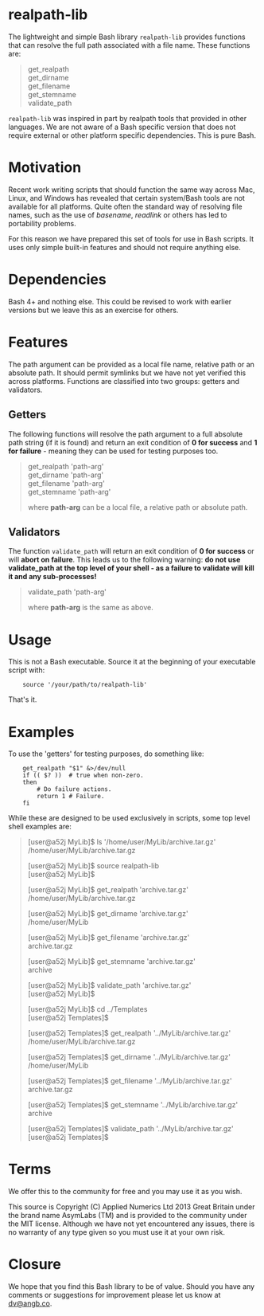 realpath-lib
============

The lightweight and simple Bash library `realpath-lib` provides functions that
can resolve the full path associated with a file name.   These functions are:  

>get_realpath  
>get_dirname  
>get_filename  
>get_stemname  
>validate_path  

`realpath-lib` was inspired in part by realpath tools that provided in other
languages.  We are not aware of a Bash specific version that does not require
external or other platform specific dependencies.  This is pure Bash.  

Motivation
==========

Recent work writing scripts that should function the same way across Mac,
Linux, and Windows has revealed that certain system/Bash tools are not
available for all platforms.  Quite often the standard way of resolving file
names, such as the use of *basename*, *readlink* or others has led to
portability problems.  
  
For this reason we have prepared this set of tools for use in Bash scripts.  It
uses only simple built-in features and should not require anything else.   

Dependencies
============

Bash 4+ and nothing else.  This could be revised to work with earlier
versions but we leave this as an exercise for others.  

Features
========

The path argument can be provided as a local file name, relative path or
an absolute path.  It should permit symlinks but we have not yet verified this
across platforms.  Functions are classified into two groups: getters and validators.  

Getters
-------

The following functions will resolve the path argument to a full absolute path
string (if it is found) and return an exit condition of **0 for success** and 
**1 for failure** - meaning they can be used for testing purposes too.  
  
>get_realpath 'path-arg'  
>get_dirname 'path-arg'  
>get_filename 'path-arg'  
>get_stemname 'path-arg'  
>  
>where **path-arg** can be a local file, a relative path or absolute path.   

Validators
----------

The function `validate_path` will return an exit condition of **0 for success**
or will **abort on failure**.  This leads us to the following warning:
**do not use validate_path at the top level of your shell - as a failure to validate will kill it and any sub-processes!**  
  
>validate_path 'path-arg'  
>  
>where **path-arg** is the same as above.  

Usage
=====

This is not a Bash executable.  Source it at the beginning of your executable
script with:  
  
        source '/your/path/to/realpath-lib'

That's it.
  
Examples
========

To use the 'getters' for testing purposes, do something like:  

        get_realpath "$1" &>/dev/null
        if (( $? ))  # true when non-zero.
        then
            # Do failure actions. 
            return 1 # Failure. 
        fi

While these are designed to be used exclusively in scripts, some top level
shell examples are:  

>[user@a52j MyLib]$ ls '/home/user/MyLib/archive.tar.gz'  
>/home/user/MyLib/archive.tar.gz  
>  
>[user@a52j MyLib]$ source realpath-lib  
>[user@a52j MyLib]$  
>  
>[user@a52j MyLib]$ get_realpath 'archive.tar.gz'  
>/home/user/MyLib/archive.tar.gz  
>  
>[user@a52j MyLib]$ get_dirname 'archive.tar.gz'  
>/home/user/MyLib  
>  
>[user@a52j MyLib]$ get_filename 'archive.tar.gz'  
>archive.tar.gz  
>  
>[user@a52j MyLib]$ get_stemname 'archive.tar.gz'  
>archive  
>  
>[user@a52j MyLib]$ validate_path 'archive.tar.gz'  
>[user@a52j MyLib]$  
>  
>[user@a52j MyLib]$ cd ../Templates  
>[user@a52j Templates]$  
>  
>[user@a52j Templates]$ get_realpath '../MyLib/archive.tar.gz'  
>/home/user/MyLib/archive.tar.gz  
>  
>[user@a52j Templates]$ get_dirname '../MyLib/archive.tar.gz'  
>/home/user/MyLib  
>  
>[user@a52j Templates]$ get_filename '../MyLib/archive.tar.gz'  
>archive.tar.gz  
>  
>[user@a52j Templates]$ get_stemname '../MyLib/archive.tar.gz'  
>archive  
>  
>[user@a52j Templates]$ validate_path '../MyLib/archive.tar.gz'  
>[user@a52j Templates]$  

Terms
=====

We offer this to the community for free and you may use it as you wish.  
  
This source is Copyright (C) Applied Numerics Ltd 2013 Great Britain under
the brand name AsymLabs (TM) and is provided to the community under the
MIT license.  Although we have not yet encountered any issues, there is no
warranty of any type given so you must use it at your own risk.  

Closure
=======

We hope that you find this Bash library to be of value.  Should you have any
comments or suggestions for improvement please let us know at
dv@angb.co.  
